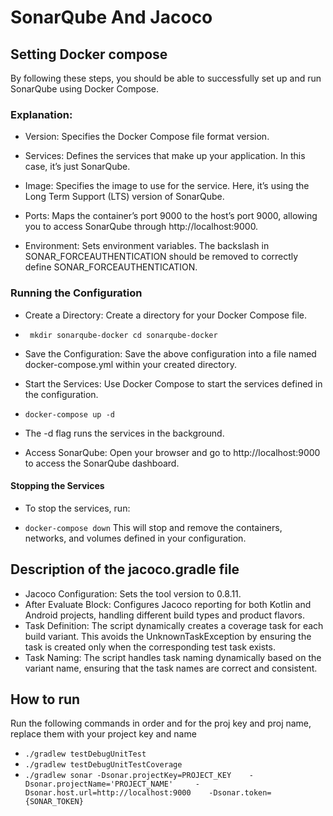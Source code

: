 # SonarQube And Jacoco
## Setting Docker compose
By following these steps, you should be able to successfully set up and run SonarQube using Docker Compose.
### Explanation:
 - Version: Specifies the Docker Compose file format version.

 - Services: Defines the services that make up your application. In this case, it’s just SonarQube.

 - Image: Specifies the image to use for the service. Here, it’s using the Long Term Support (LTS) version of SonarQube.

 - Ports: Maps the container’s port 9000 to the host’s port 9000, allowing you to access SonarQube through http://localhost:9000.

 - Environment: Sets environment variables. The backslash in SONAR\_FORCEAUTHENTICATION should be removed to correctly define SONAR_FORCEAUTHENTICATION.

### Running the Configuration
 - Create a Directory: Create a directory for your Docker Compose file.

 - ``
mkdir sonarqube-docker
cd sonarqube-docker``
 - Save the Configuration: Save the above configuration into a file named docker-compose.yml within your created directory.

 - Start the Services: Use Docker Compose to start the services defined in the configuration.

  - ``docker-compose up -d``
 - The -d flag runs the services in the background.

 - Access SonarQube: Open your browser and go to http://localhost:9000 to access the SonarQube dashboard.

#### Stopping the Services
 - To stop the services, run:

 - ``docker-compose down``
This will stop and remove the containers, networks, and volumes defined in your configuration.


## Description of the jacoco.gradle file

- Jacoco Configuration: Sets the tool version to 0.8.11.
- After Evaluate Block: Configures Jacoco reporting for both Kotlin and Android projects, handling
  different build types and product flavors.
- Task Definition: The script dynamically creates a coverage task for each build variant. This
  avoids
  the UnknownTaskException by ensuring the task is created only when the corresponding test task
  exists.
- Task Naming: The script handles task naming dynamically based on the variant name, ensuring that
  the
  task names are correct and consistent.

## How to run
Run the following commands in order and for the proj key and proj name, replace them with your project key and name
- ``./gradlew testDebugUnitTest``
- ``./gradlew testDebugUnitTestCoverage``
- ``./gradlew sonar -Dsonar.projectKey=PROJECT_KEY   
   -Dsonar.projectName='PROJECT_NAME'    
   -Dsonar.host.url=http://localhost:9000   
   -Dsonar.token={SONAR_TOKEN}``